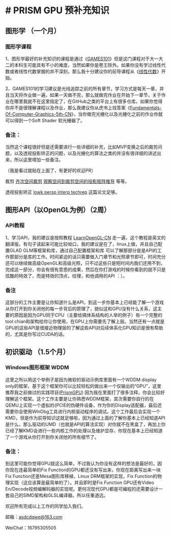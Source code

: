 # # PRISM GPU 预补充知识

## 图形学  （一个月）

### 图形学课程    

1、图形学最好的补充知识的课程是通过《[GAMES101](https://www.bilibili.com/video/BV1X7411F744/?spm_id_from=333.337.search-card.all.click&vd_source=789ca485118ffcb40f218817d111e55e)》但是这门课程对于大一大二的本科生可能具有不小的难度，当然如果你是卷王除外。如果你没有学过线性代数或者线性代数掌握的并不深刻，那么我十分建议你的前导课程从《[线性代数](https://www.bilibili.com/video/av6731067/?p=4&vd_source=789ca485118ffcb40f218817d111e55e)》开始。

2、GAMES101的学习建议是光线追踪之前的所有章节，学习方式是每天一章，并且当天将作业做一遍，如果一天做不完，那么就做完作业在开始下一章节，关于作业在哪里我就不在这里指定了，在GitHub之类的平台上有很多仓库。如果你觉得你并不是很理解课程以及作业，那么我建议你从虎书上找答案《[Fundamentals-Of-Computer-Graphics-5th-CN](./eBook/Fundamentals_of_Computer_Graphics.pdf)》，当你做完光栅化以及光栅化之前的作业你就可以得到一个Soft Shader 软光栅器了。

### 备注：

当然这个课程很好但是还需要进行一些详细的补充，比如MVP变换之后的裁剪问题，以及透视投影矫正的问题，以及光栅化的算法之类的并没有很详细的讲述出来，所以这里增加一些备注。

（我是看过就贴在上面了，有更好的欢迎PR）

裁剪 [齐次空间裁剪](https://zhuanlan.zhihu.com/p/162190576) [观察空间到裁剪空间的投影矩阵推导](https://jdreamheart.com/wiki/knowledge/math/model_2_clip_projection_matrix/) 等等。

透视投影矫正 [lowk persp interp techrep](./eBook/lowk_persp_interp_techrep.pdf) 这篇论文足够。

## 图形API（以OpenGL为例）（2周）

### API教程

1、学习API，我的建议是按照教程 [LearnOpenGL-CN](https://learnopengl-cn.github.io/) 走一遍，这个教程是英文的翻译版，有句子读起来可能比较坳口，我的建议是在了，linux上做，并且自己配置GLAD GLM等框架和库，通过自己配置框架和库 可以了解那部分是是API的工作那部分是库的工作。时间紧迫的话只需要做入门章节和光照章节即可，时间充分还可以继续做高级OpenGL和高级光照，只不过这些只是短时间内我们还用不到，完成这一部分，你会有很有意思的成果，然后在你打游戏的时候你看到的就不只是炫酷的特效了，而是特效的顶点，纹理，和他调用的API ：）。

### 备注

这部分的工作主要是让你知道什么是API，到这一步你基本上已经能了解一个游戏从你打开到你关闭他的每一步背后的原理了，貌似这和GPU没有什么关系，这主要的原因是因为GPU同于CPU（主要给搞体系结构的人举的例子）有一个完整的tool chian和架构给你让你使用，在GPU上你需要先了解上层。当然还有一点就是GPU的这些API是很接近物理层的了解这些API对后续体系化GPU知识是很有帮助的，尤其是你写过CUDA的话。

## 初识驱动 （1.5个月）

### Windows图形框架 WDDM

这里之所以用这个举例子是因为微软的驱动示例库里面有一个WDDM display only的框架，基于这个框架你可以比较轻松的做出来一个仅输出的“GPU”，这里推荐我之前做过的实践项目([PrismGPU](https://github.com/PrismGPU/PrismGPU)) 因为我在里面打了很多注释，你会比较好理解这个框架。这个工作主要是让你熟悉WDDM框架，其次需要你自行的在QEMU上实现一个虚拟的{PCIE的伪硬件设备，作为你的Display适配器，最后还需要你会使用WInDbg工具进行内核驱动程序的调试。这个工作最后会实现一个KMD，但是作为前导知识这就足够啦，因为通过上面的了解你基本上已经知道API是什么，那么驱动的UMD（也就是API的算法实现）对你就不在黑盒了，再加上你已经了解KMD会进行一些内核工作的处理以及维护显存，你现在基本上已经知道了一个游戏从你打开到你关闭他的所有细节了。

### 备注：

到这里可能你觉得GPU就这么简单，不过我认为你没有这样的想法是最好的，因你现在连最简单的Fix Function的GPU都还没有写出来，你现在距离写出来一块Fix Function还差Mesa图形库移植，Linux DRM框架的实现，Fix Function的物理实现（这应该算是最简单的了）。并且即时是Fix Function GPU还有Video En/Decode视频编解码器的实现呢。更何况现代GPU都是可编程的还需要设计一套自己的SIMD架构和GLSL编译器。所以任重道远。

欢迎所有完成以上工作的同学加入我们。

邮箱：asdcdqwe@163.com

WeiChat：16795305505
